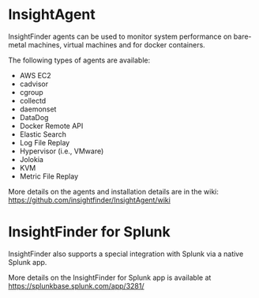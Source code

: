 # InsightAgent
InsightFinder agents can be used to monitor system performance on bare-metal machines, virtual machines and for docker containers.

The following types of agents are available:

- AWS EC2
- cadvisor
- cgroup
- collectd
- daemonset
- DataDog
- Docker Remote API
- Elastic Search
- Log File Replay
- Hypervisor (i.e., VMware)
- Jolokia
- KVM
- Metric File Replay

More details on the agents and installation details are in the wiki: https://github.com/insightfinder/InsightAgent/wiki

# InsightFinder for Splunk
InsightFinder also supports a special integration with Splunk via a native Splunk app.

More details on the InsightFinder for Splunk app is available at https://splunkbase.splunk.com/app/3281/